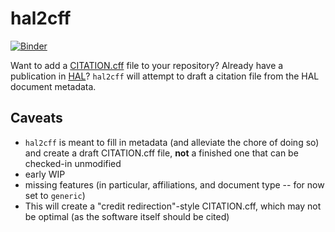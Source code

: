# hal2cff

[![Binder](https://mybinder.org/badge_logo.svg)](https://mybinder.org/v2/gh/rprimet/hal2cff/main?urlpath=%2Fvoila%2Frender%2Fexamples%2Fbasic_ui.py)

Want to add a [CITATION.cff](https://citation-file-format.github.io/) file to your repository? Already have a publication in [HAL](https://hal.archives-ouvertes.fr)?
`hal2cff` will attempt to draft a citation file from the HAL document metadata.

## Caveats

- `hal2cff` is meant to fill in metadata (and alleviate the chore of doing so) and create a draft CITATION.cff file, **not** 
a finished one that can be checked-in unmodified
- early WIP
- missing features (in particular, affiliations, and document type -- for now set to `generic`)
- This will create a "credit redirection"-style CITATION.cff, which may not be optimal (as the software itself should be cited)
